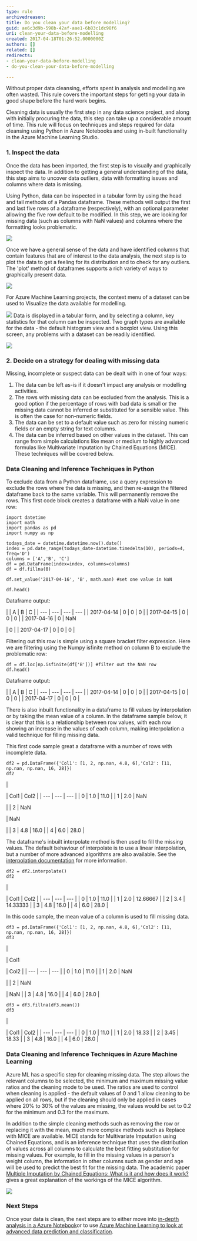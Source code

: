 ```yaml
---
type: rule
archivedreason: 
title: Do you clean your data before modelling?
guid: ae6c3d9b-598b-42af-aae1-6b83c1dc98f6
uri: clean-your-data-before-modelling
created: 2017-04-18T01:26:52.0000000Z
authors: []
related: []
redirects:
- clean-your-data-before-modelling
- do-you-clean-your-data-before-modelling

---
```


Without proper data cleansing, efforts spent in analysis and modelling are often wasted.  This rule covers the important steps for getting your data in good shape before the hard work begins.

<!--endintro-->

Cleaning data is usually the first step in any data science project, and along with initially procuring the data, this step can take up a considerable amount of time.  This rule will focus on techniques and steps required for data cleansing using Python in Azure Notebooks and using in-built functionality in the Azure Machine Learning Studio.

### 1. Inspect the data


Once the data has been imported, the first step is to visually and graphically inspect the data.  In addition to getting a general understanding of the data, this step aims to uncover data outliers, data with formatting issues and columns where data is missing.

Using Python, data can be inspected in a tabular form by using the head and tail methods of a Pandas dataframe.  These methods will output the first and last five rows of a dataframe (respectively), with an optional parameter allowing the five row default to be modified.  In this step, we are looking for missing data (such as columns with NaN values) and columns where the formatting looks problematic.

![](DataScience1.png)

Once we have a general sense of the data and have identified columns that contain features that are of interest to the data analysis, the next step is to plot the data to get a feeling for its distribution and to check for any outliers.  The 'plot' method of dataframes supports a rich variety of ways to graphically present data.

![](DataScience2.png)

For Azure Machine Learning projects, the context menu of a dataset can be used to Visualize the data available for modelling.

![](DataScience3.png)
Data is displayed in a tabular form, and by selecting a column, key statistics for that column can be inspected.  Two graph types are available for the data - the default histogram view and a boxplot view.  Using this screen, any problems with a dataset can be readily identified.

![](DataScience4.png)

### 2. Decide on a strategy for dealing with missing data

Missing, incomplete or suspect data can be dealt with in one of four ways:



1. The data can be left as-is if it doesn't impact any analysis or modelling activities.
2. The rows with missing data can be excluded from the analysis.  This is a good option if the percentage of rows with bad data is small or the missing data cannot be inferred or substituted for a sensible value.  This is often the case for non-numeric fields.
3. The data can be set to a default value such as zero for missing numeric fields or an empty string for text columns.
4. The data can be inferred based on other values in the dataset.  This can range from simple calculations like mean or medium to highly advanced formulas like Multivariate Imputation by Chained Equations (MICE).  These techniques will be covered below.


### Data Cleaning and Inference Techniques in Python


To exclude data from a Python dataframe, use a query expression to exclude the rows where the data is missing, and then re-assign the filtered dataframe back to the same variable.  This will permanently remove the rows.  This first code block creates a dataframe with a NaN value in one row:



```
import datetime
import math
import pandas as pd
import numpy as np

todays_date = datetime.datetime.now().date()
index = pd.date_range(todays_date-datetime.timedelta(10), periods=4, freq='D')
columns = ['A','B', 'C']
df = pd.DataFrame(index=index, columns=columns)
df = df.fillna(0) 

df.set_value('2017-04-16', 'B', math.nan) #set one value in NaN

df.head()
```



Dataframe output:


| 
 | A
 | B
 | C
 |
| --- | --- | --- | --- |
| 2017-04-14
 | 0
 | 0
 | 0
 |
| 2017-04-15
 | 0
 | 0
 | 0
 |
| 2017-04-16
 | 0
 | NaN

 | 0
 |
| 2017-04-17
 | 0
 | 0
 | 0
 |


Filtering out this row is simple using a square bracket filter expression.  Here we are filtering using the Numpy isfinite method on column B to exclude the problematic row:



```
df = df.loc[np.isfinite(df['B'])] #filter out the NaN row
df.head()
```



Dataframe output:


| 
 | A
 | B
 | C
 |
| --- | --- | --- | --- |
| 2017-04-14
 | 0
 | 0
 | 0
 |
| 2017-04-15
 | 0
 | 0
 | 0
 |
| 2017-04-17
 | 0
 | 0
 | 0
 |


There is also inbuilt functionality in a dataframe to fill values by interpolation or by taking the mean value of a column.  In the dataframe sample below, it is clear that this is a relationship between row values, with each row showing an increase in the values of each column, making interpolation a valid technique for filling missing data.

This first code sample great a dataframe with a number of rows with incomplete data.



```
df2 = pd.DataFrame({'Col1': [1, 2, np.nan, 4.8, 6],'Col2': [11, np.nan, np.nan, 16, 28]})
df2
```




| 

 | Col1
 | Col2
 |
| --- | --- | --- |
| 0
 | 1.0
 | 11.0
 |
| 1
 | 2.0
 | NaN

 |
| 2
 | NaN

 | NaN

 |
| 3
 | 4.8
 | 16.0
 |
| 4
 | 6.0
 | 28.0
 |


The dataframe's inbuilt interpolate method is then used to fill the missing values.  The default behaviour of interpolate is to use a linear interpolation, but a number of more advanced algorithms are also available.  See the [interpolation documentation](http://pandas.pydata.org/pandas-docs/stable/generated/pandas.DataFrame.interpolate.html) for more information.



```
df2 = df2.interpolate()
df2
```




| 

 | Col1
 | Col2
 |
| --- | --- | --- |
| 0
 | 1.0
 | 11.0
 |
| 1
 | 2.0
 | 12.66667
 |
| 2
 | 3.4
 | 14.33333
 |
| 3
 | 4.8
 | 16.0
 |
| 4
 | 6.0
 | 28.0
 |

In this code sample, the mean value of a column is used to fill missing data.



```
df3 = pd.DataFrame({'Col1': [1, 2, np.nan, 4.8, 6],'Col2': [11, np.nan, np.nan, 16, 28]})
df3
```




| 

 | Col1

 | Col2
 |
| --- | --- | --- |
| 0
 | 1.0
 | 11.0
 |
| 1
 | 2.0
 | NaN

 |
| 2
 | NaN

 | NaN
 |
| 3
 | 4.8
 | 16.0
 |
| 4
 | 6.0
 | 28.0
 |




```
df3 = df3.fillna(df3.mean())
df3
```




| 

 | Col1
 | Col2
 |
| --- | --- | --- |
| 0
 | 1.0
 | 11.0
 |
| 1
 | 2.0
 | 18.33
 |
| 2
 | 3.45
 | 18.33
 |
| 3
 | 4.8
 | 16.0
 |
| 4
 | 6.0
 | 28.0
 |


### Data Cleaning and Inference Techniques in Azure Machine Learning


Azure ML has a specific step for cleaning missing data.  The step allows the relevant columns to be selected, the minimum and maximum missing value ratios and the cleaning mode to be used.  The ratios are used to control when cleaning is applied - the default values of 0 and 1 allow cleaning to be applied on all rows, but if the cleaning should only be applied in cases where 20% to 30% of the values are missing, the values would be set to 0.2 for the minimum and 0.3 for the maximum.

In addition to the simple cleaning methods such as removing the row or replacing it with the mean, much more complex methods such as Replace with MICE are available.  MICE stands for Multivariate Imputation using Chained Equations, and is an inference technique that uses the distribution of values across all columns to calculate the best fitting substitution for missing values.  For example, to fill in the missing values in a person's weight column, the information in other columns such as gender and age will be used to predict the best fit for the missing data.  The academic paper [Multiple Imputation by Chained Equations: What is it and how does it work?](https://www.ncbi.nlm.nih.gov/pmc/articles/PMC3074241/) gives a great explanation of the workings of the MICE algorithm.

![](DataScience5.png)

### Next Steps


Once your data is clean, the next steps are to either move into [in-depth analysis in a Azure Notebook](/use-azure-notebooks-to-learn-your-data)or to use [Azure Machine Learning to look at advanced data prediction and classification](/use-azure-machine-learning-to-make-predictions-from-your-data).
